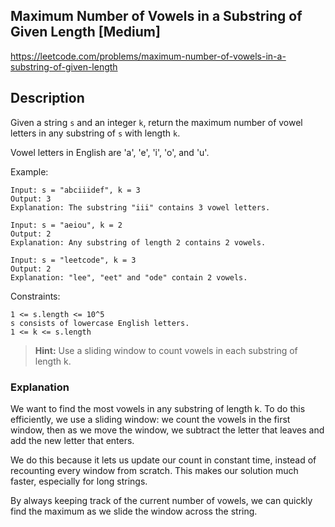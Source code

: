 ## Maximum Number of Vowels in a Substring of Given Length [Medium]
https://leetcode.com/problems/maximum-number-of-vowels-in-a-substring-of-given-length

## Description

Given a string `s` and an integer `k`, return the maximum number of vowel letters in any substring of `s` with length `k`.

Vowel letters in English are 'a', 'e', 'i', 'o', and 'u'.

Example:
```
Input: s = "abciiidef", k = 3
Output: 3
Explanation: The substring "iii" contains 3 vowel letters.

Input: s = "aeiou", k = 2
Output: 2
Explanation: Any substring of length 2 contains 2 vowels.

Input: s = "leetcode", k = 3
Output: 2
Explanation: "lee", "eet" and "ode" contain 2 vowels.
```

Constraints:
```
1 <= s.length <= 10^5
s consists of lowercase English letters.
1 <= k <= s.length
```

> **Hint:**  Use a sliding window to count vowels in each substring of length k.

### Explanation

We want to find the most vowels in any substring of length k. To do this efficiently, we use a sliding window: we count the vowels in the first window, then as we move the window, we subtract the letter that leaves and add the new letter that enters.

We do this because it lets us update our count in constant time, instead of recounting every window from scratch. This makes our solution much faster, especially for long strings.

By always keeping track of the current number of vowels, we can quickly find the maximum as we slide the window across the string. 